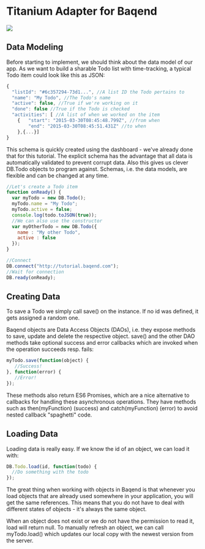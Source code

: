 Titanium Adapter for Baqend 
===========================
![](https://fbcdn-photos-g-a.akamaihd.net/hphotos-ak-xap1/v/t1.0-0/p160x160/1175532_1435043336734661_1180604515_n.png?oh=86dc0c271144743b63db5e4380243bf9&oe=56F16ED2&__gda__=1458345230_3b278d13b81b1751c3f0ee0c060c5b83)

Data Modeling
-------------

Before starting to implement, we should think about the data model of our app. As we want to build a sharable Todo list with time-tracking, a typical Todo item could look like this as JSON:

```javascript
{
  "listId": "#6c357294-73d1...", //A list ID the Todo pertains to
  "name": "My Todo", //The Todo's name
  "active": false, //True if we're working on it
  "done": false //True if the Todo is checked
  "activities": [ //A list of when we worked on the item
    {   "start": "2015-03-30T08:45:48.799Z", //from when
        "end": "2015-03-30T08:45:51.431Z" //to when
    },{...}]
}
```
This schema is quickly created using the dashboard - we've already done that for this tutorial. The explicit schema has the advantage that all data is automatically validated to prevent corrupt data. Also this gives us clever DB.Todo objects to program against. Schemas, i.e. the data models, are flexible and can be changed at any time.

```javascript
//Let's create a Todo item
function onReady() {
  var myTodo = new DB.Todo();
  myTodo.name = "My Todo";
  myTodo.active = false;
  console.log(todo.toJSON(true)); 
  //We can also use the constructor
  var myOtherTodo = new DB.Todo({
    name : "My other Todo",
    active : false
  });
}

//Connect
DB.connect("http://tutorial.baqend.com");
//Wait for connection
DB.ready(onReady);
```

Creating Data
-------------



To save a Todo we simply call save() on the instance. If no id was defined, it gets assigned a random one.

Baqend objects are Data Access Objects (DAOs), i.e. they expose methods to save, update and delete the respective object. save() and the other DAO methods take optional success and error callbacks which are invoked when the operation succeeds resp. fails:

```javascript
myTodo.save(function(object) {
   //Success!
}, function(error) {
   //Error!
});
```

These methods also return ES6 Promises, which are a nice alternative to callbacks for handling these asynchronous operations. They have methods such as then(myFunction) (success) and catch(myFunction) (error) to avoid nested callback "spaghetti" code.

Loading Data
------------

Loading data is really easy. If we know the id of an object, we can load it with:

```javascript
DB.Todo.load(id, function(todo) {
  //Do something with the todo
});
```
The great thing when working with objects in Baqend is that whenever you load objects that are already used somewhere in your application, you will get the same references. This means that you do not have to deal with different states of objects - it's always the same object.

When an object does not exist or we do not have the permission to read it, load will return null. To manually refresh an object, we can call myTodo.load() which updates our local copy with the newest version from the server.
